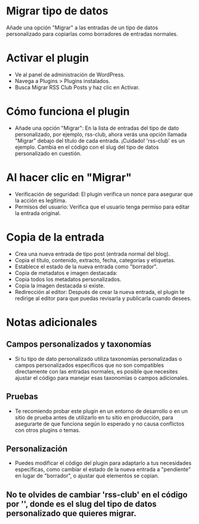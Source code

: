 # Migrar tipo de datos
Añade una opción "Migrar" a las entradas de un tipo de datos personalizado para copiarlas como borradores de entradas normales.
# Activar el plugin
- Ve al panel de administración de WordPress.
- Navega a Plugins > Plugins instalados.
- Busca Migrar RSS Club Posts y haz clic en Activar.
# Cómo funciona el plugin
- Añade una opción "Migrar": En la lista de entradas del tipo de dato personalizado, por ejemplo, rss-club, ahora verás una opción llamada "Migrar" debajo del título de cada entrada. ¡Cuidado! 'rss-club' es un ejemplo. Cambia en el código con el slug del tipo de datos personalizado en cuestión.
# Al hacer clic en "Migrar"
- Verificación de seguridad: El plugin verifica un nonce para asegurar que la acción es legítima.
- Permisos del usuario: Verifica que el usuario tenga permiso para editar la entrada original.
# Copia de la entrada
- Crea una nueva entrada de tipo post (entrada normal del blog).
- Copia el título, contenido, extracto, fecha, categorías y etiquetas.
- Establece el estado de la nueva entrada como "borrador".
- Copia de metadatos e imagen destacada:
- Copia todos los metadatos personalizados.
- Copia la imagen destacada si existe.
- Redirección al editor: Después de crear la nueva entrada, el plugin te redirige al editor para que puedas revisarla y publicarla cuando desees.
# Notas adicionales
## Campos personalizados y taxonomías
- Si tu tipo de dato personalizado utiliza taxonomías personalizadas o campos personalizados específicos que no son compatibles directamente con las entradas normales, es posible que necesites ajustar el código para manejar esas taxonomías o campos adicionales.
## Pruebas
- Te recomiendo probar este plugin en un entorno de desarrollo o en un sitio de prueba antes de utilizarlo en tu sitio en producción, para asegurarte de que funciona según lo esperado y no causa conflictos con otros plugins o temas.
## Personalización
- Puedes modificar el código del plugin para adaptarlo a tus necesidades específicas, como cambiar el estado de la nueva entrada a "pendiente" en lugar de "borrador", o ajustar qué elementos se copian.
## No te olvides de cambiar 'rss-club' en el código por '<tu tdp>', donde <tu tdp> es el slug del tipo de datos personalizado que quieres migrar.
